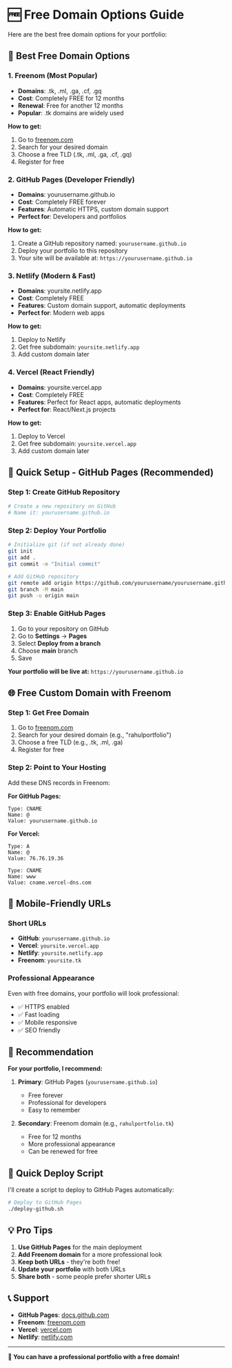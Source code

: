 # 🆓 Free Domain Options Guide

Here are the best free domain options for your portfolio:

## 🌟 **Best Free Domain Options**

### 1. **Freenom** (Most Popular)
- **Domains**: .tk, .ml, .ga, .cf, .gq
- **Cost**: Completely FREE for 12 months
- **Renewal**: Free for another 12 months
- **Popular**: .tk domains are widely used

**How to get:**
1. Go to [freenom.com](https://freenom.com)
2. Search for your desired domain
3. Choose a free TLD (.tk, .ml, .ga, .cf, .gq)
4. Register for free

### 2. **GitHub Pages** (Developer Friendly)
- **Domains**: yourusername.github.io
- **Cost**: Completely FREE forever
- **Features**: Automatic HTTPS, custom domain support
- **Perfect for**: Developers and portfolios

**How to get:**
1. Create a GitHub repository named: `yourusername.github.io`
2. Deploy your portfolio to this repository
3. Your site will be available at: `https://yourusername.github.io`

### 3. **Netlify** (Modern & Fast)
- **Domains**: yoursite.netlify.app
- **Cost**: Completely FREE
- **Features**: Custom domain support, automatic deployments
- **Perfect for**: Modern web apps

**How to get:**
1. Deploy to Netlify
2. Get free subdomain: `yoursite.netlify.app`
3. Add custom domain later

### 4. **Vercel** (React Friendly)
- **Domains**: yoursite.vercel.app
- **Cost**: Completely FREE
- **Features**: Perfect for React apps, automatic deployments
- **Perfect for**: React/Next.js projects

**How to get:**
1. Deploy to Vercel
2. Get free subdomain: `yoursite.vercel.app`
3. Add custom domain later

## 🚀 **Quick Setup - GitHub Pages (Recommended)**

### Step 1: Create GitHub Repository
```bash
# Create a new repository on GitHub
# Name it: yourusername.github.io
```

### Step 2: Deploy Your Portfolio
```bash
# Initialize git (if not already done)
git init
git add .
git commit -m "Initial commit"

# Add GitHub repository
git remote add origin https://github.com/yourusername/yourusername.github.io.git
git branch -M main
git push -u origin main
```

### Step 3: Enable GitHub Pages
1. Go to your repository on GitHub
2. Go to **Settings** → **Pages**
3. Select **Deploy from a branch**
4. Choose **main** branch
5. Save

**Your portfolio will be live at:** `https://yourusername.github.io`

## 🌐 **Free Custom Domain with Freenom**

### Step 1: Get Free Domain
1. Go to [freenom.com](https://freenom.com)
2. Search for your desired domain (e.g., "rahulportfolio")
3. Choose a free TLD (e.g., .tk, .ml, .ga)
4. Register for free

### Step 2: Point to Your Hosting
Add these DNS records in Freenom:

**For GitHub Pages:**
```
Type: CNAME
Name: @
Value: yourusername.github.io
```

**For Vercel:**
```
Type: A
Name: @
Value: 76.76.19.36

Type: CNAME
Name: www
Value: cname.vercel-dns.com
```

## 📱 **Mobile-Friendly URLs**

### Short URLs
- **GitHub**: `yourusername.github.io`
- **Vercel**: `yoursite.vercel.app`
- **Netlify**: `yoursite.netlify.app`
- **Freenom**: `yoursite.tk`

### Professional Appearance
Even with free domains, your portfolio will look professional:
- ✅ HTTPS enabled
- ✅ Fast loading
- ✅ Mobile responsive
- ✅ SEO friendly

## 🎯 **Recommendation**

**For your portfolio, I recommend:**

1. **Primary**: GitHub Pages (`yourusername.github.io`)
   - Free forever
   - Professional for developers
   - Easy to remember

2. **Secondary**: Freenom domain (e.g., `rahulportfolio.tk`)
   - Free for 12 months
   - More professional appearance
   - Can be renewed for free

## 🚀 **Quick Deploy Script**

I'll create a script to deploy to GitHub Pages automatically:

```bash
# Deploy to GitHub Pages
./deploy-github.sh
```

## 💡 **Pro Tips**

1. **Use GitHub Pages** for the main deployment
2. **Add Freenom domain** for a more professional look
3. **Keep both URLs** - they're both free!
4. **Update your portfolio** with both URLs
5. **Share both** - some people prefer shorter URLs

## 📞 **Support**

- **GitHub Pages**: [docs.github.com](https://docs.github.com)
- **Freenom**: [freenom.com](https://freenom.com)
- **Vercel**: [vercel.com](https://vercel.com)
- **Netlify**: [netlify.com](https://netlify.com)

---

**🎉 You can have a professional portfolio with a free domain!** 